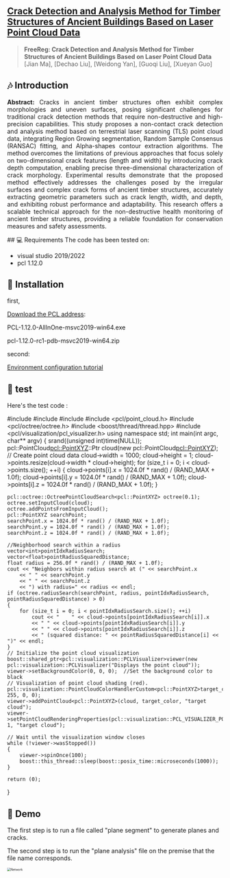 <h2> 
<a href="https://github.com/smile99L/plane-analysis"> Crack Detection and Analysis Method for Timber Structures of Ancient Buildings Based on Laser Point Cloud Data</a>
</h2>
 
> **FreeReg:  Crack Detection and Analysis Method for Timber Structures of Ancient Buildings Based on Laser Point Cloud Data**<br/>
> [Jian Ma], [Dechao Liu], [Weidong Yan], [Guoqi Liu], [Xueyan Guo]<br/>

## 🎶 Introduction
<p align="justify">
<strong>Abstract:</strong> Cracks in ancient timber structures often exhibit complex morphologies and uneven surfaces, posing significant challenges for traditional crack detection methods that require non-destructive and high-precision capabilities. This study proposes a non-contact crack detection and analysis method based on terrestrial laser scanning (TLS) point cloud data, integrating Region Growing segmentation, Random Sample Consensus (RANSAC) fitting, and Alpha-shapes contour extraction algorithms. The method overcomes the limitations of previous approaches that focus solely on two-dimensional crack features (length and width) by introducing crack depth computation, enabling precise three-dimensional characterization of crack morphology. Experimental results demonstrate that the proposed method effectively addresses the challenges posed by the irregular surfaces and complex crack forms of ancient timber structures, accurately extracting geometric parameters such as crack length, width, and depth, and exhibiting robust performance and adaptability. This research offers a scalable technical approach for the non-destructive health monitoring of ancient timber structures, providing a reliable foundation for conservation measures and safety assessments.
</p>
## 💻 Requirements
The code has been tested on:  

- visual studio 2019/2022
- pcl 1.12.0

## 🚩 Installation
first,

[Download the PCL address](https://github.com/PointCloudLibrary/pcl/releases):

PCL-1.12.0-AlllnOne-msvc2019-win64.exe

pcl-1.12.0-rc1-pdb-msvc2019-win64.zip

second:

[Environment configuration tutorial](https://blog.csdn.net/qq_36686437/article/details/1190442990)

## 🚩 test

Here's the test code :

#include <iostream>
#include <vector>
#include <ctime>
#include <pcl/point_cloud.h>
#include <pcl/octree/octree.h>
#include <boost/thread/thread.hpp>
#include <pcl/visualization/pcl_visualizer.h>
using namespace std;
int
main(int argc, char** argv)
{
	srand((unsigned int)time(NULL));
	pcl::PointCloud<pcl::PointXYZ>::Ptr cloud(new pcl::PointCloud<pcl::PointXYZ>);
	// Create point cloud data
	cloud->width = 1000;
	cloud->height = 1;
	cloud->points.resize(cloud->width * cloud->height);
	for (size_t i = 0; i < cloud->points.size(); ++i)
	{
		cloud->points[i].x = 1024.0f * rand() / (RAND_MAX + 1.0f);
		cloud->points[i].y = 1024.0f * rand() / (RAND_MAX + 1.0f);
		cloud->points[i].z = 1024.0f * rand() / (RAND_MAX + 1.0f);
	}

	pcl::octree::OctreePointCloudSearch<pcl::PointXYZ> octree(0.1);
	octree.setInputCloud(cloud);
	octree.addPointsFromInputCloud();
	pcl::PointXYZ searchPoint;
	searchPoint.x = 1024.0f * rand() / (RAND_MAX + 1.0f);
	searchPoint.y = 1024.0f * rand() / (RAND_MAX + 1.0f);
	searchPoint.z = 1024.0f * rand() / (RAND_MAX + 1.0f);

	//Neighborhood search within a radius
	vector<int>pointIdxRadiusSearch;
	vector<float>pointRadiusSquaredDistance;
	float radius = 256.0f * rand() / (RAND_MAX + 1.0f);
	cout << "Neighbors within radius search at (" << searchPoint.x
		<< " " << searchPoint.y
		<< " " << searchPoint.z
		<< ") with radius=" << radius << endl;
	if (octree.radiusSearch(searchPoint, radius, pointIdxRadiusSearch, pointRadiusSquaredDistance) > 0)
	{
		for (size_t i = 0; i < pointIdxRadiusSearch.size(); ++i)
			cout << "    " << cloud->points[pointIdxRadiusSearch[i]].x
			<< " " << cloud->points[pointIdxRadiusSearch[i]].y
			<< " " << cloud->points[pointIdxRadiusSearch[i]].z
			<< " (squared distance: " << pointRadiusSquaredDistance[i] << ")" << endl;
	}
	// Initialize the point cloud visualization
	boost::shared_ptr<pcl::visualization::PCLVisualizer>viewer(new pcl::visualization::PCLVisualizer("Displays the point cloud"));
	viewer->setBackgroundColor(0, 0, 0);  //Set the background color to black
	// Visualization of point cloud shading (red).
	pcl::visualization::PointCloudColorHandlerCustom<pcl::PointXYZ>target_color(cloud, 255, 0, 0);
	viewer->addPointCloud<pcl::PointXYZ>(cloud, target_color, "target cloud");
	viewer->setPointCloudRenderingProperties(pcl::visualization::PCL_VISUALIZER_POINT_SIZE, 1, "target cloud");

	// Wait until the visualization window closes
	while (!viewer->wasStopped())
	{
		viewer->spinOnce(100);
		boost::this_thread::sleep(boost::posix_time::microseconds(1000));
	}

	return (0);
}

## 🔦 Demo

The first step is to run a file called "plane segment" to generate planes and cracks.



The second step is to run the "plane analysis" file on the premise that the file name corresponds.

<img src="utils/media/teaser.png" alt="Network" style="zoom:50%;">


